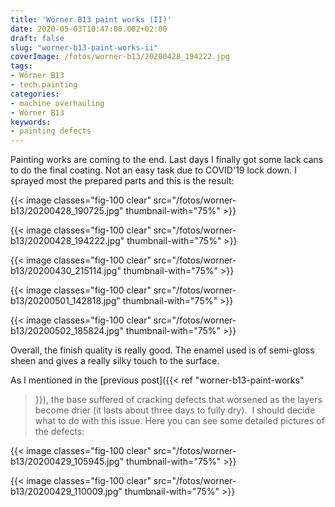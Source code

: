 ```yaml
---
title: 'Wörner B13 paint works (II)'
date: 2020-05-03T10:47:00.002+02:00
draft: false
slug: "worner-b13-paint-works-ii"
coverImage: /fotos/worner-b13/20200428_194222.jpg
tags:
- Wörner B13
- tech.painting
categories:
- machine overhauling
- Wörner B13
keywords:
- painting defects
---
```



Painting works are coming to the end. Last days I finally got some
lack cans to do the final coating. Not an easy task due to COVID'19
lock down. I sprayed most the prepared parts and this is the result:

{{< image classes="fig-100 clear"
src="/fotos/worner-b13/20200428_190725.jpg" thumbnail-with="75%" >}}

{{< image classes="fig-100 clear"  src="/fotos/worner-b13/20200428_194222.jpg" thumbnail-with="75%" >}}

{{< image classes="fig-100 clear"  src="/fotos/worner-b13/20200430_215114.jpg" thumbnail-with="75%" >}}

{{< image classes="fig-100 clear"  src="/fotos/worner-b13/20200501_142818.jpg" thumbnail-with="75%" >}}

{{< image classes="fig-100 clear"  src="/fotos/worner-b13/20200502_185824.jpg" thumbnail-with="75%" >}}

Overall, the finish quality is really good. The enamel used is of
semi-gloss sheen and gives a really silky touch to the surface.

As I mentioned in the [previous post]({{< ref "worner-b13-paint-works"
>}}), the base suffered of cracking defects that worsened as the
layers become drier (it lasts about three days to fully dry).  I
should decide what to do with this issue. Here you can see some
detailed pictures of the defects:

{{< image classes="fig-100 clear"
src="/fotos/worner-b13/20200429_105945.jpg" thumbnail-with="75%" >}}

{{< image classes="fig-100 clear"  src="/fotos/worner-b13/20200429_110009.jpg" thumbnail-with="75%" >}}
